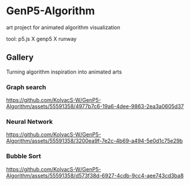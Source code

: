 # GenP5-Algorithm
art project for animated algorithm visualization

tool: p5.js X genp5 X runway

## Gallery
Turning algorithm inspiration into animated arts

### Graph search


https://github.com/KolvacS-W/GenP5-Algorithm/assets/55591358/4977b7c6-19a6-4dee-9863-2ea3a0605d37

### Neural Network


https://github.com/KolvacS-W/GenP5-Algorithm/assets/55591358/3200ea9f-7e2c-4b69-a494-5e0d1c75e29b


### Bubble Sort


https://github.com/KolvacS-W/GenP5-Algorithm/assets/55591358/d573f38d-6927-4cdb-9cc4-aee743cd3ba8




